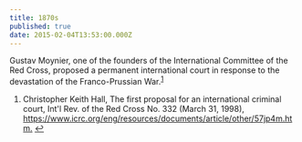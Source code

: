 ```yaml
---
title: 1870s
published: true
date: 2015-02-04T13:53:00.000Z
---
```



Gustav Moynier, one of the founders of the International Committee of the Red Cross, proposed a permanent international court in response to the devastation of the Franco-Prussian War.<sup id="fnref:source1"><a class="footnote" href="#fn:source1">1</a></sup>

<div class="footnotes"><ol><li id="fn:source1"><p>Christopher Keith Hall, The first proposal for an international criminal court, Int'l Rev. of the Red Cross No. 332 (March 31, 1998), <a href="https://www.icrc.org/eng/resources/documents/article/other/57jp4m.htm">https://www.icrc.org/eng/resources/documents/article/other/57jp4m.htm.</a> <a class="reversefootnote" href="#fnref:source1">↩</a></p></li></ol></div>